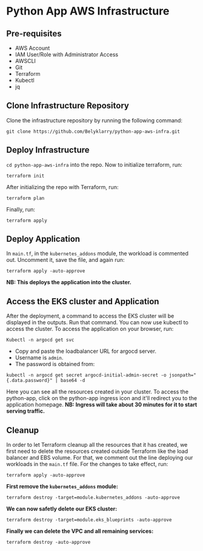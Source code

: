 # Python App AWS Infrastructure

## Pre-requisites

* AWS Account
* IAM User/Role with Administrator Access
* AWSCLI
* Git
* Terraform
* Kubectl
* jq

## Clone Infrastructure Repository

Clone the infrastructure repository by running the following command:

```console
git clone https://github.com/Belyklarry/python-app-aws-infra.git
```

## Deploy Infrastructure

```cd python-app-aws-infra``` into the repo.
Now to initialize terraform, run:

```console
terraform init
```

After initializing the repo with Terraform, run:

```console
terraform plan
```

Finally, run:

```console
terraform apply
```

## Deploy Application

In ```main.tf```, in the ```kubernetes_addons``` module, the workload is commented out. Uncomment it, save the file, and again run:

```console
terraform apply -auto-approve
```

**NB: This deploys the application into the cluster.**

## Access the EKS cluster and Application

After the deployment, a command to access the EKS cluster will be displayed in the outputs. Run that command.
You can now use kubectl to access the cluster.
To access the application on your browser, run:

```console
Kubectl -n argocd get svc
```

* Copy and paste the loadbalancer URL for argocd server.
* Username is ```admin```.
* The password is obtained from:

```console
kubectl -n argocd get secret argocd-initial-admin-secret -o jsonpath="{.data.password}" | base64 -d
```

Here you can see all the resources created in your cluster. To access the python-app, click on the python-app ingress icon and it'll redirect you to the application homepage.
**NB: Ingress will take about 30 minutes for it to start serving traffic.**

## Cleanup

In order to let Terraform cleanup all the resources that it has created, we first need to delete the resources created outside Terraform like the load balancer and EBS volume. For that, we comment out the line deploying our workloads in the ```main.tf``` file. For the changes to take effect, run:

```console
terraform apply -auto-approve
```

**First remove the ```kubernetes_addons``` module:**

```console
terraform destroy -target=module.kubernetes_addons -auto-approve
```

**We can now safetly delete our EKS cluster:**

```console
terraform destroy -target=module.eks_blueprints -auto-approve
```

**Finally we can delete the VPC and all remaining services:**

```console
terraform destroy -auto-approve
```
